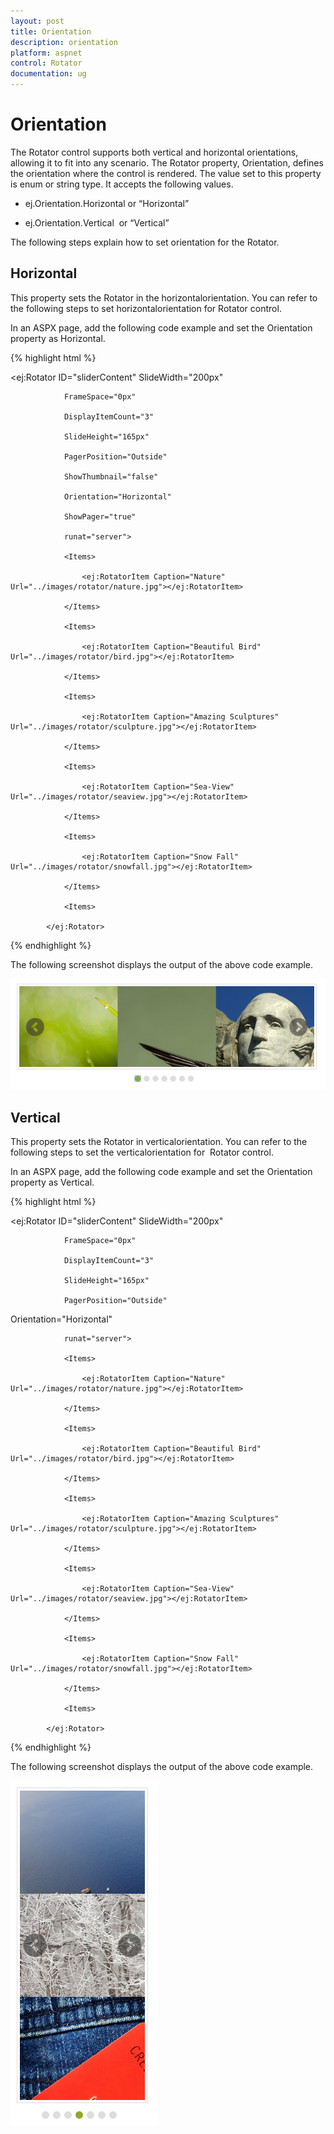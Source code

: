 ```yaml
---
layout: post
title: Orientation
description: orientation
platform: aspnet
control: Rotator
documentation: ug
---
```


# Orientation

The Rotator control supports both vertical and horizontal orientations, allowing it to fit into any scenario. The Rotator property, Orientation, defines the orientation where the control is rendered. The value set to this property is enum or string type. It accepts the following values.

* ej.Orientation.Horizontal or “Horizontal”

* ej.Orientation.Vertical  or “Vertical”

The following steps explain how to set orientation for the Rotator.

## Horizontal

This property sets the Rotator in the horizontalorientation. You can refer to the following steps to set horizontalorientation for Rotator control.

In an ASPX page, add the following code example and set the Orientation property as Horizontal.

{% highlight html %}

<ej:Rotator ID="sliderContent" SlideWidth="200px"

                FrameSpace="0px"

                DisplayItemCount="3"

                SlideHeight="165px"

                PagerPosition="Outside"

                ShowThumbnail="false"

                Orientation="Horizontal"

                ShowPager="true"

                runat="server">

                <Items>

                    <ej:RotatorItem Caption="Nature" Url="../images/rotator/nature.jpg"></ej:RotatorItem>

                </Items>

                <Items>

                    <ej:RotatorItem Caption="Beautiful Bird" Url="../images/rotator/bird.jpg"></ej:RotatorItem>

                </Items>

                <Items>

                    <ej:RotatorItem Caption="Amazing Sculptures" Url="../images/rotator/sculpture.jpg"></ej:RotatorItem>

                </Items>

                <Items>

                    <ej:RotatorItem Caption="Sea-View" Url="../images/rotator/seaview.jpg"></ej:RotatorItem>

                </Items>

                <Items>

                    <ej:RotatorItem Caption="Snow Fall" Url="../images/rotator/snowfall.jpg"></ej:RotatorItem>

                </Items>

                <Items>

            </ej:Rotator>

{% endhighlight %}

The following screenshot displays the output of the above code example.

![](Orientation_images/Orientation_img1.png) 



## Vertical

This property sets the Rotator in verticalorientation. You can refer to the following steps to set the verticalorientation for  Rotator control.

In an ASPX page, add the following code example and set the Orientation property as Vertical.

{% highlight html %}



<ej:Rotator ID="sliderContent" SlideWidth="200px"

                FrameSpace="0px"

                DisplayItemCount="3"

                SlideHeight="165px"

                PagerPosition="Outside"

 Orientation="Horizontal"

                runat="server">

                <Items>

                    <ej:RotatorItem Caption="Nature" Url="../images/rotator/nature.jpg"></ej:RotatorItem>

                </Items>

                <Items>

                    <ej:RotatorItem Caption="Beautiful Bird" Url="../images/rotator/bird.jpg"></ej:RotatorItem>

                </Items>

                <Items>

                    <ej:RotatorItem Caption="Amazing Sculptures" Url="../images/rotator/sculpture.jpg"></ej:RotatorItem>

                </Items>

                <Items>

                    <ej:RotatorItem Caption="Sea-View" Url="../images/rotator/seaview.jpg"></ej:RotatorItem>

                </Items>

                <Items>

                    <ej:RotatorItem Caption="Snow Fall" Url="../images/rotator/snowfall.jpg"></ej:RotatorItem>

                </Items>

                <Items>

            </ej:Rotator>



{% endhighlight %}

The following screenshot displays the output of the above code example.

![](Orientation_images/Orientation_img2.png)



